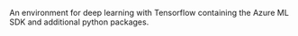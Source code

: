 An environment for deep learning with Tensorflow containing the Azure ML SDK and additional python packages.